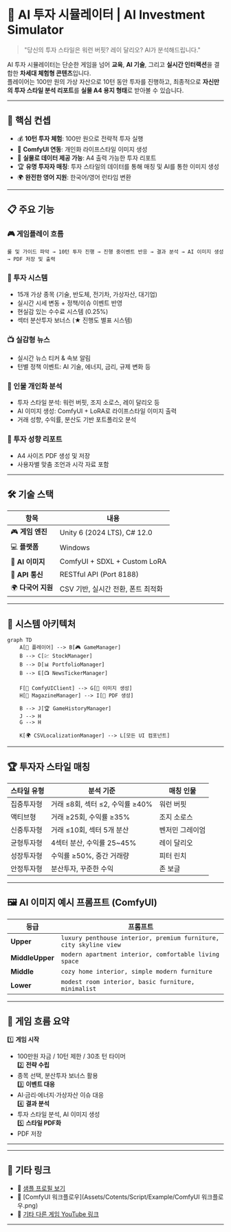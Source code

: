 
# 🧠 AI 투자 시뮬레이터 | AI Investment Simulator

> "당신의 투자 스타일은 워런 버핏? 레이 달리오? AI가 분석해드립니다."

AI 투자 시뮬레이터는 단순한 게임을 넘어 **교육**, **AI 기술**, 그리고 **실시간 인터랙션**을 결합한 **차세대 체험형 콘텐츠**입니다.  
플레이어는 100만 원의 가상 자산으로 10턴 동안 투자를 진행하고, 최종적으로 **자신만의 투자 스타일 분석 리포트**를 **실물 A4 용지 형태**로 받아볼 수 있습니다.

---

## 🎯 핵심 컨셉

- 💰 **10턴 투자 체험**: 100만 원으로 전략적 투자 실행  
- 🎨 **ComfyUI 연동**: 개인화 라이프스타일 이미지 생성  
- 📰 **실물로 데이터 제공 가능**: A4 출력 가능한 투자 리포트  
- 🏆 **유명 투자자 매칭**: 투자 스타일의 데이터를 통해 매칭 및 AI를 통한 이미지 생성   
- 🌍 **완전한 영어 지원**: 한국어/영어 런타임 변환  

---

## 📋 주요 기능

### 🎮 게임플레이 흐름
```text
룰 및 가이드 파악 → 10턴 투자 진행 → 진행 중이벤트 반응 → 결과 분석 → AI 이미지 생성 → PDF 저장 및 출력
```

### 💼 투자 시스템
- 15개 가상 종목 (기술, 반도체, 전기차, 가상자산, 대기업)
- 실시간 시세 변동 + 정책/이슈 이벤트 반영
- 현실감 있는 수수료 시스템 (0.25%)
- 섹터 분산투자 보너스 (★ 진행도 별표 시스템)

### 📺 실감형 뉴스
- 실시간 뉴스 티커 & 속보 알림
- 턴별 정책 이벤트: AI 기술, 에너지, 금리, 규제 변화 등

### 🤖 인물 개인화 분석
- 투자 스타일 분석: 워런 버핏, 조지 소로스, 레이 달리오 등
- AI 이미지 생성: ComfyUI + LoRA로 라이프스타일 이미지 출력
- 거래 성향, 수익률, 분산도 기반 포트폴리오 분석

### 📰 투자 성향 리포트
- A4 사이즈 PDF 생성 및 저장
- 사용자별 맞춤 조언과 시각 자료 포함

---

## 🛠️ 기술 스택

| 항목 | 내용 |
|------|------|
| 🎮 **게임 엔진** | Unity 6 (2024 LTS), C# 12.0 |
| 💻 **플랫폼** | Windows |
| 🤖 **AI 이미지** | ComfyUI + SDXL + Custom LoRA |
| 📡 **API 통신** | RESTful API (Port 8188) |
| 🌍 **다국어 지원** | CSV 기반, 실시간 전환, 폰트 최적화 |


---

## 🧩 시스템 아키텍처

```mermaid
graph TD
    A[👤 플레이어] --> B[🎮 GameManager]
    B --> C[💹 StockManager]
    B --> D[📊 PortfolioManager]
    B --> E[📺 NewsTickerManager]
    
    F[🤖 ComfyUIClient] --> G[🎨 이미지 생성]
    H[📰 MagazineManager] --> I[📄 PDF 생성]
    
    B --> J[🏆 GameHistoryManager]
    J --> H
    G --> H
    
    K[🌍 CSVLocalizationManager] --> L[모든 UI 컴포넌트]
```

---

## 🏆 투자자 스타일 매칭

| 스타일 유형 | 분석 기준 | 매칭 인물 |
|-------------|-----------|-----------|
| 집중투자형 | 거래 ≤8회, 섹터 ≤2, 수익률 ≥40% | 워런 버핏 |
| 액티브형 | 거래 ≥25회, 수익률 ≥35% | 조지 소로스 |
| 신중투자형 | 거래 ≤10회, 섹터 5개 분산 | 벤저민 그레이엄 |
| 균형투자형 | 4섹터 분산, 수익률 25~45% | 레이 달리오 |
| 성장투자형 | 수익률 ≥50%, 중간 거래량 | 피터 린치 |
| 안정투자형 | 분산투자, 꾸준한 수익 | 존 보글 |

---

## 🖼️ AI 이미지 예시 프롬프트 (ComfyUI)

| 등급 | 프롬프트 |
|------|----------|
| **Upper** | `luxury penthouse interior, premium furniture, city skyline view` |
| **MiddleUpper** | `modern apartment interior, comfortable living space` |
| **Middle** | `cozy home interior, simple modern furniture` |
| **Lower** | `modest room interior, basic furniture, minimalist` |

---

## 🧩 게임 흐름 요약

1️⃣ **게임 시작**
- 100만원 자금 / 10턴 제한 / 30초 턴 타이머  
2️⃣ **전략 수립**
- 종목 선택, 분산투자 보너스 활용  
3️⃣ **이벤트 대응**
- AI·금리·에너지·가상자산 이슈 대응  
4️⃣ **결과 분석**
- 투자 스타일 분석, AI 이미지 생성  
5️⃣ **스타일 PDF화**
- PDF 저장

---


---

## 🔗 기타 링크

- 📸 [샘플 프로필 보기](Assets/Cotents/Script/Example/예시.png)  
- 🧠 [ComfyUI 워크플로우](Assets/Cotents/Script/Example/ComfyUI 워크플로우.png)
- 🤖 [기타 다른 게임 YouTube 링크](https://www.youtube.com/@MinsuShin-k9f)


---

